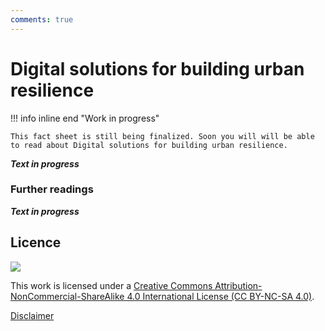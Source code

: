```yaml
---
comments: true
---
```


# Digital solutions for building urban resilience

!!! info inline end "Work in progress"

    This fact sheet is still being finalized. Soon you will will be able to read about Digital solutions for building urban resilience. 

***Text in progress***

### Further readings

***Text in progress***

## Licence
![](https://i.creativecommons.org/l/by-nc-sa/4.0/88x31.png)

This work is licensed under a [Creative Commons Attribution-NonCommercial-ShareAlike 4.0 International License (CC BY-NC-SA 4.0)](https://creativecommons.org/licenses/by-nc-sa/4.0/).

[Disclaimer](d4dtools/docs/disclaimer.md)
